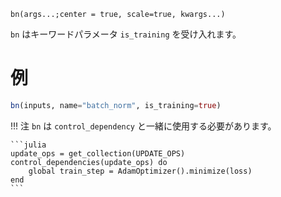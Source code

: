```
bn(args...;center = true, scale=true, kwargs...)
```

`bn` はキーワードパラメータ `is_training` を受け入れます。

# 例

```julia
bn(inputs, name="batch_norm", is_training=true)
```

!!! 注     `bn` は `control_dependency` と一緒に使用する必要があります。

````
```julia
update_ops = get_collection(UPDATE_OPS)
control_dependencies(update_ops) do 
    global train_step = AdamOptimizer().minimize(loss)
end 
```
````
